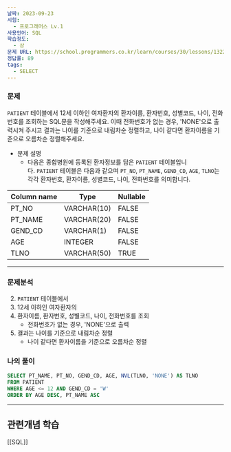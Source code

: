 ```yaml
---
날짜: 2023-09-23
시험:
  - 프로그래머스 Lv.1
사용언어: SQL
학습정도:
  - 상
문제 URL: https://school.programmers.co.kr/learn/courses/30/lessons/132201?language=oracle
정답률: 89
tags:
  - SELECT
---
```

### 문제

`PATIENT` 테이블에서 12세 이하인 여자환자의 환자이름, 환자번호, 성별코드, 나이, 전화번호를 조회하는 SQL문을 작성해주세요. 이때 전화번호가 없는 경우, 'NONE'으로 출력시켜 주시고 결과는 나이를 기준으로 내림차순 정렬하고, 나이 같다면 환자이름을 기준으로 오름차순 정렬해주세요.

- 문제 설명
	- 다음은 종합병원에 등록된 환자정보를 담은 `PATIENT` 테이블입니다. `PATIENT` 테이블은 다음과 같으며 `PT_NO`, `PT_NAME`, `GEND_CD`, `AGE`, `TLNO`는 각각 환자번호, 환자이름, 성별코드, 나이, 전화번호를 의미합니다.

 | Column name | Type        | Nullable |
 | ----------- | ----------- | -------- |
 | PT_NO       | VARCHAR(10) | FALSE    |
 | PT_NAME     | VARCHAR(20) | FALSE    |
 | GEND_CD     | VARCHAR(1)  | FALSE    |
 | AGE         | INTEGER     | FALSE    |
 | TLNO        | VARCHAR(50) | TRUE     |

---
### 문제분석
2. `PATIENT` 테이블에서
3. 12세 이하인 여자환자의
1. 환자이름, 환자번호, 성별코드, 나이, 전화번호를 조회
	- 전화번호가 없는 경우, 'NONE'으로 출력
4. 결과는 나이를 기준으로 내림차순 정렬
	- 나이 같다면 환자이름을 기준으로 오름차순 정렬

### 나의 풀이

```sql
SELECT PT_NAME, PT_NO, GEND_CD, AGE, NVL(TLNO, 'NONE') AS TLNO
FROM PATIENT
WHERE AGE <= 12 AND GEND_CD = 'W'
ORDER BY AGE DESC, PT_NAME ASC
```

---
## 관련개념 학습

[[SQL]]